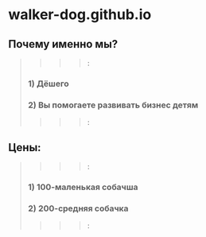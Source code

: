 # walker-dog.github.io
## Почему именно мы?
>>>>:
>### 1) Дёшего
>### 2) Вы помогаете развивать бизнес детям
>>>>:
## Цены:
>>>>:
>### 1) 100-маленькая собачша
>### 2) 200-средняя собачка
>>>>:
